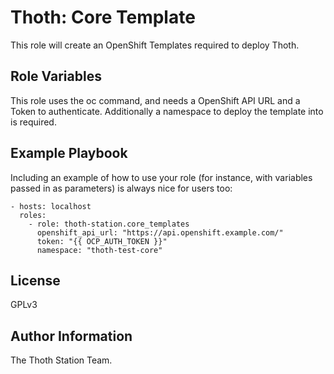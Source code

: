 Thoth: Core Template
====================

This role will create an OpenShift Templates required to deploy Thoth.

Role Variables
--------------

This role uses the oc command, and needs a OpenShift API URL and a Token to authenticate. Additionally a namespace to deploy the template into is required.


Example Playbook
----------------

Including an example of how to use your role (for instance, with variables passed in as parameters) is always nice for users too:

    - hosts: localhost
      roles:
        - role: thoth-station.core_templates
          openshift_api_url: "https://api.openshift.example.com/"
          token: "{{ OCP_AUTH_TOKEN }}"
          namespace: "thoth-test-core"

License
-------

GPLv3

Author Information
------------------

The Thoth Station Team.